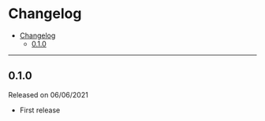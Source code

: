 # Changelog

- [Changelog](#changelog)
  - [0.1.0](#010)

---

## 0.1.0

Released on 06/06/2021

- First release
